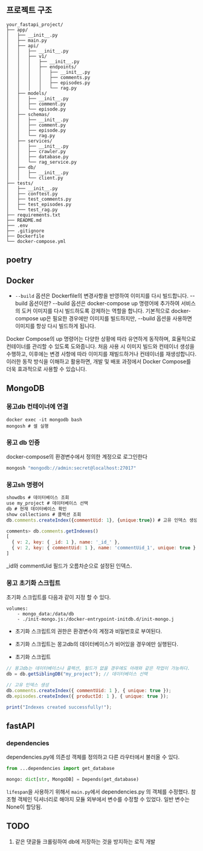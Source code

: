 ## 프로젝트 구조
```
your_fastapi_project/
├── app/
│   ├── __init__.py
│   ├── main.py
│   ├── api/
│   │   ├── __init__.py
│   │   ├── v1/
│   │   │   ├── __init__.py
│   │   │   ├── endpoints/
│   │   │   │   ├── __init__.py
│   │   │   │   ├── comments.py
│   │   │   │   ├── episodes.py
│   │   │   │   └── rag.py
│   ├── models/
│   │   ├── __init__.py
│   │   ├── comment.py
│   │   └── episode.py
│   ├── schemas/
│   │   ├── __init__.py
│   │   ├── comment.py
│   │   ├── episode.py
│   │   └── rag.py
│   ├── services/
│   │   ├── __init__.py
│   │   ├── crawler.py
│   │   ├── database.py
│   │   └── rag_service.py
│   ├── db/
│   │   ├── __init__.py
│   │   └── client.py
├── tests/
│   ├── __init__.py
│   ├── conftest.py
│   ├── test_comments.py
│   ├── test_episodes.py
│   └── test_rag.py
├── requirements.txt
├── README.md
├── .env
├── .gitignore
├── Dockerfile
└── docker-compose.yml
```


## poetry


## Docker
- `--build` 옵션은 Dockerfile의 변경사항을 반영하여 이미지를 다시 빌드합니다.
--build 옵션이란?
--build 옵션은 docker-compose up 명령어에 추가하여 서비스의 도커 이미지를 다시 빌드하도록 강제하는 역할을 합니다. 기본적으로 docker-compose up은 필요한 경우에만 이미지를 빌드하지만, --build 옵션을 사용하면 이미지를 항상 다시 빌드하게 됩니다.

Docker Compose의 up 명령어는 다양한 상황에 따라 유연하게 동작하며, 효율적으로 컨테이너를 관리할 수 있도록 도와줍니다. 처음 사용 시 이미지 빌드와 컨테이너 생성을 수행하고, 이후에는 변경 사항에 따라 이미지를 재빌드하거나 컨테이너를 재생성합니다. 이러한 동작 방식을 이해하고 활용하면, 개발 및 배포 과정에서 Docker Compose를 더욱 효과적으로 사용할 수 있습니다.

## MongoDB

### 몽고db 컨테이너에 연결
```
docker exec -it mongodb bash
mongosh # 셀 실행
```

### 몽고 db 인증
docker-compose의 환경변수에서 정의한 계정으로 로그인한다
```bash
mongosh "mongodb://admin:secret@localhost:27017"
```

### 몽고sh 명령어
```js
showdbs # 데이터베이스 조회
use my_project # 데이터베이스 선택
db # 현재 데이터베이스 확인
show collections # 콜렉션 조회
db.comments.createIndex({commentUid: 1}, {unique:true}) # 고유 인덱스 생성
```
```js
comments> db.comments.getIndexes()
[
  { v: 2, key: { _id: 1 }, name: '_id_' },
  { v: 2, key: { commentUid: 1 }, name: 'commentUid_1', unique: true }
]
```
_id와 commentUid 필드가 오름차순으로 설정된 인덱스.

### 몽고 초기화 스크립트
초기화 스크립트를 다음과 같이 지정 할 수 있다.
```docker-compose
volumes:
    - mongo_data:/data/db
    - ./init-mongo.js:/docker-entrypoint-initdb.d/init-mongo.j
```
- 초기화 스크립트의 권한은 환경변수의 계정과 비밀번호로 부여된다.
- 초기화 스크립트는 몽고db의 데이터베이스가 비어있을 경우에만 실행된다.

- 초기화 스크립트
```js
// 몽고db는 데이터베이스나 콜렉션, 필드가 없을 경우에도 아래와 같은 작업이 가능하다.
db = db.getSiblingDB("my_project"); // 데이터베이스 선택

// 고유 인덱스 생성
db.comments.createIndex({ commentUid: 1 }, { unique: true });
db.episodes.createIndex({ productId: 1 }, { unique: true });

print("Indexes created successfully!");

```

## fastAPI

### dependencies

dependencies.py에 의존성 객체를 정의하고 다른 라우터에서 불러올 수 있다.
``` python
from ...dependencies import get_database

mongo: dict[str, MongoDB] = Depends(get_database)
```
`lifespan`을 사용하기 위해서 `main.py`에서 dependencies.py 의 객체를 수정했다.
참조형 객체인 딕셔너리로 해야지 모듈 외부에서 변수를 수정할 수 있었다. 일반 변수는 None이 할당됨.



## TODO

1. 같은 댓글들 크롤링하여 db에 저장하는 것을 방지하는 로직 개발